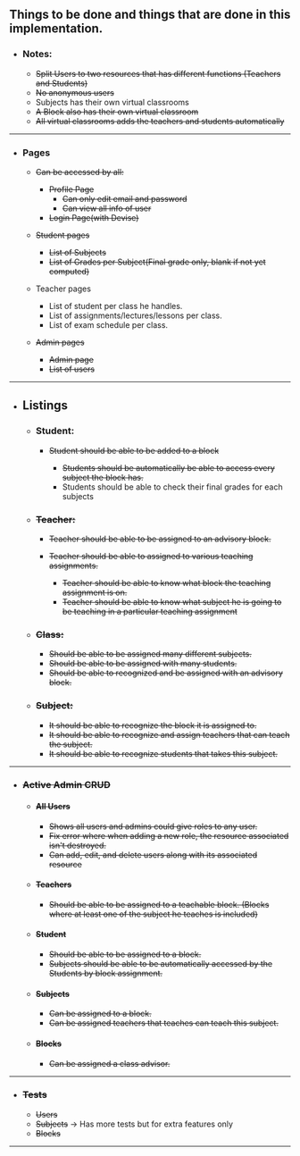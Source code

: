 ## Things to be done and things that are done in this implementation.

* ### Notes:
  * ~~Split Users to two resources that has different functions (Teachers and Students)~~
  * ~~No anonymous users~~
  * Subjects has their own virtual classrooms
  * ~~A Block also has their own virtual classroom~~
  * ~~All virtual classrooms adds the teachers and students automatically~~

---
* ### Pages
  
  * ~~Can be accessed by all:~~
    * ~~Profile Page~~
      * ~~Can only edit email and password~~
      * ~~Can view all info of user~~
    * ~~Login Page(with Devise)~~
  
  * ~~Student pages~~
    * ~~List of Subjects~~
    * ~~List of Grades per Subject(Final grade only, blank if not yet computed)~~

  * Teacher pages
    * List of student per class he handles.
    * List of assignments/lectures/lessons per class.
    * List of exam schedule per class.
  
  * ~~Admin pages~~
    * ~~Admin page~~
    * ~~List of users~~
---

* ## Listings

  * ### Student:

    * ~~Student should be able to be added to a block~~

      * ~~Students should be automatically be able to access every subject the block has.~~
      * Students should be able to check their final grades for each subjects

  * ### ~~Teacher:~~
  
    * ~~Teacher should be able to be assigned to an advisory block.~~
    * ~~Teacher should be able to assigned to various teaching assignments.~~

      * ~~Teacher should be able to know what block the teaching assignment is on.~~
      * ~~Teacher should be able to know what subject he is going to be teaching in a particular teaching assignment~~
  
  * ### ~~Class:~~
    
    * ~~Should be able to be assigned many different subjects.~~
    * ~~Should be able to be assigned with many students.~~
    * ~~Should be able to recognized and be assigned with an advisory block.~~

  * ### ~~Subject:~~

    * ~~It should be able to recognize the block it is assigned to.~~
    * ~~It should be able to recognize and assign teachers that can teach the subject.~~
    * ~~It should be able to recognize students that takes this subject.~~

---

* ### ~~Active Admin CRUD~~

  * #### ~~All Users~~
    * ~~Shows all users and admins could give roles to any user.~~
    * ~~Fix error where when adding a new role, the resource associated isn't destroyed.~~
    * ~~Can add, edit, and delete users along with its associated resource~~
  
  * #### ~~Teachers~~ 
    * ~~Should be able to be assigned to a teachable block. (Blocks where at least one of the subject he teaches is included)~~

  * #### ~~Student~~
    * ~~Should be able to be assigned to a block.~~
    * ~~Subjects should be able to be automatically accessed by the Students by block assignment.~~
  
  * #### ~~Subjects~~
    * ~~Can be assigned to a block.~~
    * ~~Can be assigned teachers that teaches can teach this subject.~~

  * #### ~~Blocks~~
    * ~~Can be assigned a class advisor.~~

---

* ### ~~Tests~~
  * ~~Users~~
  * ~~Subjects~~ -> Has more tests but for extra features only
  * ~~Blocks~~

---
